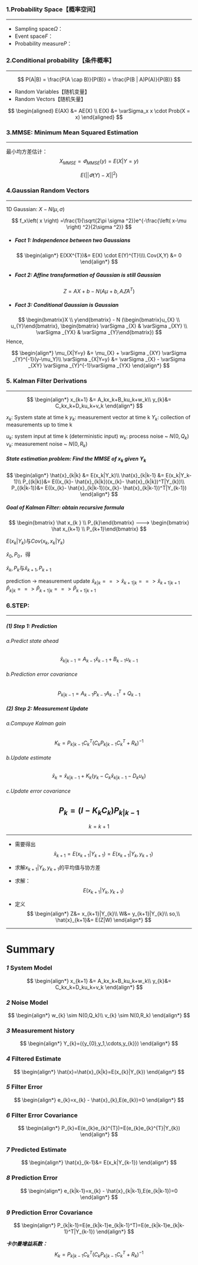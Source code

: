 ### 1.Probability Space【概率空间】
---
* Sampling space$\Omega$：
* Event space$F$：
* Probability measure$P$：


### 2.Conditional probability【条件概率】
---
$$
P(A|B) = \frac{P(A \cap B)}{P(B)} = \frac{P(B | A)P(A)}{P(B)}
$$

* Random Variables【随机变量】
* Random Vectors【随机矢量】

$$
\begin{aligned}
E(AX) &= AE(X) \\
E(X)  &= \varSigma_x x \cdot Prob(X = x)
\end{aligned}
$$

### 3.MMSE: Minimum Mean Squared Estimation
---

最小均方差估计：
$$
X_{MMSE}= \varPhi_{MMSE}(y)=E(X|Y=y)
$$

$$
E(||\varPhi(Y)-X||^2)
$$

### 4.Gaussian Random Vectors
---
1D Gaussian: $X - N(\mu, \sigma)$

$$
f_x\left( x \right) =\frac{1}{\sqrt{2\pi \sigma ^2}}e^{-\frac{\left( x-\mu \right) ^2}{2\sigma ^2}}
$$

* ##### Fact 1: Independence between two Gaussians
$$
\begin{align*}
E(XX^{T})&= E(X) \cdot E(Y)^{T}\\\\
Cov(X,Y) &= 0
\end{align*}
$$
* ##### Fact 2: Affine transformation of Gaussian is still Gaussian
$$
Z=AX+b - N(A\mu + b,A \varSigma {A^T})
$$
* ##### Fact 3: Conditional Gaussian is Gaussian
$$
\begin{bmatrix}X  \\  y\end{bmatrix} - N
(\begin{bmatrix}u_{X} \\ u_{Y}\end{bmatrix},
\begin{bmatrix} \varSigma _{X} & \varSigma _{XY} \\ \varSigma _{YX} & \varSigma _{Y}\end{bmatrix})
$$
Hence,

$$
\begin{align*}
\mu_{X|Y=y}  &= \mu_{X} + \varSigma _{XY} \varSigma _{Y}^{-1}(y-\mu_Y)\\
\varSigma _{X|Y=y} &= \varSigma _{X} - \varSigma _{XY} \varSigma _{Y}^{-1}\varSigma _{YX}
\end{align*}
$$

### 5. Kalman Filter Derivations
---
$$
\begin{align*}
x_{k+1} &= A_kx_k+B_ku_k+w_k\\
y_{k}&= C_kx_k+D_ku_k+v_k
\end{align*}
$$

$x_k$: System state at time k
$y_k$: measurement vector at time k
$Y_k$: collection of measurements up to time k

$u_k$: system input at time k (deterministic input)
$w_k$: process noise ~ $N(0,Q_k)$
$v_k$: measurement noise ~ $N(0,R_k)$

##### State estimation problem: Find the MMSE of $x_k$ given $Y_k$

$$
\begin{align*}
\hat{x}_{k|k} &= E(x_k|Y_k)\\
\hat{x}_{k|k-1} &= E(x_k|Y_k-1)\\
P_{(k|k)}&=  E((x_{k}- \hat{x}_{k|k})(x_{k}- \hat{x}_{k|k})^T|Y_{k})\\
P_{(k|k-1)}&=  E((x_{k}- \hat{x}_{k|k-1})(x_{k}- \hat{x}_{k|k-1})^T|Y_{k-1})
\end{align*}
$$


##### Goal of Kalman Filter: obtain recursive formula
$$
\begin{bmatrix} \hat x_{k }   \\ P_{k}\end{bmatrix} --->
\begin{bmatrix} \hat x_{k+1}   \\ P_{k+1}\end{bmatrix} 
$$

$E(x_{k}|Y_{k})$与$Cov(x_k,x_{k}|Y_{k})$

$\hat{x}_{0},P_{0}$，得

$\hat{x}_{k},P_{k}$与$\hat{x}_{k+1},P_{k+1}$

prediction -> measurement update
$\hat{x}_{k|k} ==> \hat{x}_{k+1|k} ==> \hat{x}_{k+1|k+1}$
$\hat{P}_{k|k} ==> \hat{P}_{k+1|k} ==> \hat{P}_{k+1|k+1}$

### 6.STEP:
---

##### (1) ***Step 1***: **Prediction**
###### a.Predict state ahead
$$
 \hat{x}_{k|k-1}=A_{k-1}\hat{x}_{k-1}+B_{k-1}u_{k-1}
$$
###### b.Prediction error covariance
$$
P_{k|k-1}=A_{k-1}P_{k-1}A_{k-1}^{T}+Q_{k-1}
$$

##### (2) ***Step 2***: **Measurement Update**
###### a.Compuye Kalman gain
$$
K_{k}=P_{k|k-1}C_{k}^{T}(C_{k}P_{k|k-1}C_{k}^{T}+R_{k})^{-1}
$$
###### b.Update estimate
$$
\hat{x}_{k}=\hat{x}_{k|k-1}+K_{k}(y_{k}-C_{k}\hat{x}_{k|k-1}-D_{k}u_{k})
$$
###### c.Update error covariance
$$
P_{k}=(I-K_{k}C_{k})P_{k|k-1}
$$
---

$$
k = k+1
$$

---
* 需要得出
$$
\hat{x}_{k+1}=E(x_{k+1}|Y_{k+1})=E(x_{k+1}|Y_{k},y_{k+1})
$$

* 求解$x_{k+1}|{Y_{k},y_{k+1}}$的平均值与协方差

* 求解：
$$
E(x_{k+1}|Y_{k},y_{k+1})
$$

 * 定义
$$
\begin{align*}
Z&= x_{k+1}|Y_{k}\\
W&= y_{k+1}|Y_{k}\\
so,\\
\hat{x}_{k+1}&= E(Z|W)
\end{align*}
$$

---
# Summary
### *1*   System Model
$$
\begin{align*}
x_{k+1} &= A_kx_k+B_ku_k+w_k\\
y_{k}&= C_kx_k+D_ku_k+v_k
\end{align*}
$$

### *2*   Noise Model
$$
\begin{align*}
w_{k} \sim N(0,Q_k)\\
v_{k} \sim N(0,R_k)
\end{align*}
$$

### *3*   Measurement history
$$
\begin{align*}
Y_{k}=({y_{0},y_1,\cdots,y_{k}})
\end{align*}
$$

### *4*   Filtered Estimate
$$
\begin{align*}
\hat{x}=\hat{x}_{k|k}=E(x_{k}|Y_{k})
\end{align*}
$$

### *5*   Filter Error
$$
\begin{align*}
e_{k}=x_{k} - \hat{x}_{k},E(e_{k})=0
\end{align*}
$$

### *6*   Filter Error Covariance
$$
\begin{align*}
P_{k}=E(e_{k}e_{k}^{T})=E(e_{k}e_{k}^{T}|Y_{k})
\end{align*}
$$

### *7*  Predicted Estimate
$$
\begin{align*}
\hat{x}_{k-1}&= E(x_k|Y_{k-1})
\end{align*}
$$

### *8*  Prediction Error
$$
\begin{align*}
e_{k|k-1}=x_{k} - \hat{x}_{k|k-1},E(e_{k|k-1})=0
\end{align*}
$$

### *9*  Prediction Error Covariance
$$
\begin{align*}
P_{k|k-1}=E(e_{k|k-1}e_{k|k-1}^T)=E(e_{k|k-1}e_{k|k-1}^T|Y_{k-1})
\end{align*}
$$


***卡尔曼增益系数：***
$$
K_{k}=P_{k|k-1}C_{k}^{T}(C_{k}P_{k|k-1}C_{k}^{T}+R_{k})^{-1}
$$